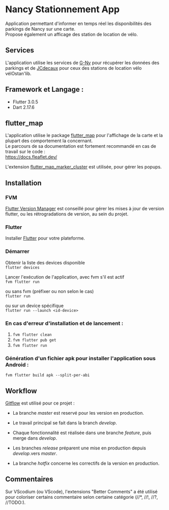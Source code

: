 # Nancy Stationnement App

Application permettant d'informer en temps réel les disponibilités des parkings de Nancy sur une carte.  
Propose également un afficage des station de location de vélo.

## Services

L'application utilise les services de [G-Ny](https://go.g-ny.org/stationnement?output=map&caller=g-ny) pour récupérer les données des parkings et de [JCdecaux](https://developer.jcdecaux.com/#/opendata/vls?page=getstarted) pour ceux des stations de location vélo vélOstan'lib.

## Framework et Langage :

* Flutter 3.0.5
* Dart 2.17.6

## flutter_map

L'application utilise le package [flutter_map](https://pub.dev/packages/flutter_map) pour l'affichage de la carte et la plupart des comportement la concernant.  
Le parcours de sa documentation est fortement recommandé en cas de travail sur le code :  
https://docs.fleaflet.dev/


L'extension [flutter_map_marker_cluster](https://pub.dev/packages/flutter_map_marker_cluster/changelog) est utilisée, pour gérer les popups.


## Installation

### FVM
[Flutter Version Manager](https://fvm.app/docs/getting_started/installation) est conseillé pour gérer les mises à jour de version flutter, ou les rétrogradations de version,  au sein du projet.

### Flutter
Installer [Flutter](https://docs.flutter.dev/get-started/install) pour votre plateforme.

### Démarrer

Obtenir la liste des devices disponible  
`flutter devices`

Lancer l'exécution de l'application, avec fvm s'il est actif  
`fvm flutter run`      
 
ou sans fvm (préfixer ou non selon le cas)  
`flutter run`     

ou sur un device spécifique  
`flutter run --launch <id-device>`

### En cas d'erreur d'installation et de lancement :
1)  ```fvm flutter clean ```
2)  ```fvm flutter pub get ```
3)  ```fvm flutter run```

### Génération d'un fichier apk pour installer l'application sous Android :
`fvm flutter build apk --split-per-abi`


## Workflow

[Gitflow](https://danielkummer.github.io/git-flow-cheatsheet/index.fr_FR.html) est utilisé pour ce projet :

- La branche *master* est reservé pour les version en production.
- Le travail principal se fait dans la branch *develop*.

- Chaque fonctionnalité est réalisée dans une branche *feature*, puis merge dans *develop*.
- Les branches *release* préparent une mise en production depuis *develop*.vers *master*.
- La branche *hotfix* concerne les correctifs de la version en production.

## Commentaires

Sur VScodium (ou VScode), l'extensions "Better Comments" a été utilisé pour coloriser certains commentaire selon certaine catégorie (//*, //!, //?, //TODO:).